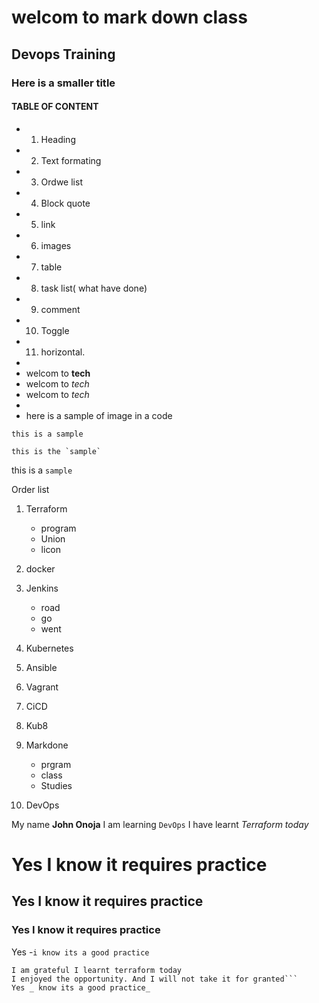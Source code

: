 # welcom to mark down class

## Devops Training 

### Here is a smaller title

#### TABLE OF CONTENT

- 1. Heading
- 2. Text formating
- 3. Ordwe list
- 4. Block quote
- 5. link
- 6. images
- 7. table
- 8. task list( what have done)
- 9. comment
- 10. Toggle
- 11. horizontal.
- 
- welcom to **tech**
- welcom to *tech*
- welcom to _tech_
- 
- here is a sample of image in a code
```
this is a sample

this is the `sample`
```

this is a     `sample`

  Order list
1. Terraform
    * program
    * Union
    * licon
1. docker
1. Jenkins
    * road
    * go
    * went

1. Kubernetes
1. Ansible    
1. Vagrant
1. CiCD
1. Kub8
1. Markdone
    * prgram
    * class    
    * Studies
1. DevOps

My name **John Onoja**
I am learning `DevOps`
I have learnt *Terraform today*

# Yes I know it requires practice
## Yes I know it requires practice

### Yes I know it requires practice

Yes -`i know its a good practice`
```
I am grateful I learnt terraform today
I enjoyed the opportunity. And I will not take it for granted```
Yes _ know its a good practice_
